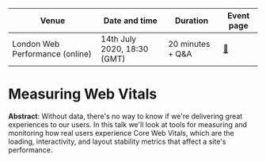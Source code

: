 Venue | Date and time | Duration | Event page
-- | -- | -- | --
London Web Performance (online) | 14th July 2020, 18:30 (GMT) | 20 minutes + Q&A | [🔗](https://ldnwebperf.org/events/lwp-july-measurement-and-observability/)

# Measuring Web Vitals

**Abstract**: Without data, there's no way to know if we're delivering great experiences to our users. In this talk we'll look at tools for measuring and monitoring how real users experience Core Web Vitals, which are the loading, interactivity, and layout stability metrics that affect a site's performance.

